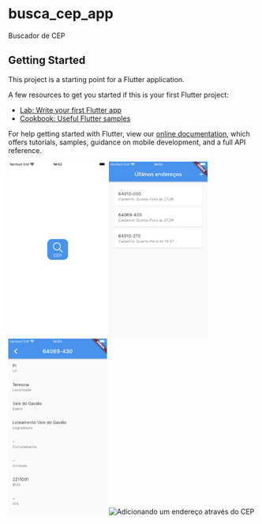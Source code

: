 # busca_cep_app

Buscador de CEP

## Getting Started

This project is a starting point for a Flutter application.

A few resources to get you started if this is your first Flutter project:

- [Lab: Write your first Flutter app](https://flutter.dev/docs/get-started/codelab)
- [Cookbook: Useful Flutter samples](https://flutter.dev/docs/cookbook)

For help getting started with Flutter, view our
[online documentation](https://flutter.dev/docs), which offers tutorials,
samples, guidance on mobile development, and a full API reference.

<p float="left">
  <img src="/screenshots/APP1.PNG" width="200" title="Splash"/>
  <img src="/screenshots/APP2.PNG" width="200" title="Endereços já cadastrados"/> 
  <img src="/screenshots/APP3.PNG" width="200" title="Visualização dos dados de um CEP"/>
  <img src="/screenshots/APP4.PNG" width="200" title="Adicionando um endereço através do CEP"/>
</p>